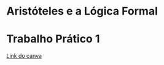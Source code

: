 # Aristóteles e a Lógica Formal
# Trabalho Prático 1

<a href='https://www.canva.com/design/DAFjANEfkbQ/vc3VYUOYLvue5QyJGkNAoA/edit?utm_content=DAFjANEfkbQ&utm_campaign=designshare&utm_medium=link2&utm_source=sharebutton' target='_blank'>Link do canva</a>

